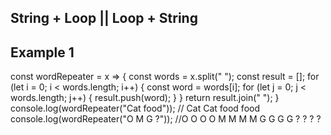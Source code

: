 ## String + Loop || Loop + String

## Example 1 
const wordRepeater = x => {
  const words = x.split(" ");
  const result = [];
  for (let i = 0; i < words.length; i++) {
    const word = words[i];
    for (let j = 0; j < words.length; j++) {
      result.push(word);
    }
  }
  return result.join(" ");
}
console.log(wordRepeater("Cat food"));
// Cat Cat food food
console.log(wordRepeater("O M G ?"));
//O O O O M M M M G G G G ? ? ? ?
